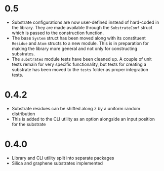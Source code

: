 0.5
===
* Substrate configurations are now user-defined instead of hard-coded in the library. They are made available through the ```SubstrateConf``` struct which is passed to the construction function.
* The base ```System``` struct has been moved along with its constituent ```Residue``` and ```Atom``` structs to a new module. This is in preparation for making the library more general and not only for constructing substrates.
* The ```substrates``` module tests have been cleaned up. A couple of unit tests remain for very specific functionality, but tests for creating a substrate has been moved to the ```tests``` folder as proper integration tests.

0.4.2
=====
* Substrate residues can be shifted along z by a uniform random distribution
* This is added to the CLI utility as an option alongside an input position for the substrate

0.4.0
=====
* Library and CLI utility split into separate packages
* Silica and graphene substrates implemented
